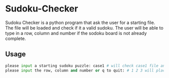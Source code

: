 # Sudoku-Checker

Sudoku Checker is a python program that ask the user for a starting file. The file will be loaded and check if it a valid sudoku. The user will be able to type in a row, column and number if the sodoku board is not already complete.

## Usage
```python
please input a starting sudoku puzzle: case1 # will check case1 file and ask for row, column, number if sudoku is valid
please input the row, column and number or q to quit: # 1 2 3 will place number 3 in row one column 2 

